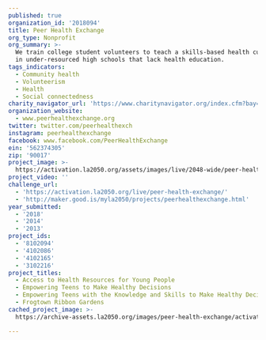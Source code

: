 ```yaml
---
published: true
organization_id: '2018094'
title: Peer Health Exchange
org_type: Nonprofit
org_summary: >-
  We train college student volunteers to teach a skills-based health curriculum
  in under-resourced high schools that lack health education.
tags_indicators:
  - Community health
  - Volunteerism
  - Health
  - Social connectedness
charity_navigator_url: 'https://www.charitynavigator.org/index.cfm?bay=search.profile&ein=562374305'
organization_website:
  - www.peerhealthexchange.org
twitter: twitter.com/peerhealthexch
instagram: peerhealthexchange
facebook: www.facebook.com/PeerHealthExchange
ein: '562374305'
zip: '90017'
project_image: >-
  https://activation.la2050.org/assets/images/live/2048-wide/peer-health-exchange.jpg
project_video: ''
challenge_url:
  - 'https://activation.la2050.org/live/peer-health-exchange/'
  - 'http://maker.good.is/myla2050/projects/peerhealthexchange.html'
year_submitted:
  - '2018'
  - '2014'
  - '2013'
project_ids:
  - '8102094'
  - '4102086'
  - '4102165'
  - '3102216'
project_titles:
  - Access to Health Resources for Young People
  - Empowering Teens to Make Healthy Decisions
  - Empowering Teens with the Knowledge and Skills to Make Healthy Decisions
  - Frogtown Ribbon Gardens
cached_project_image: >-
  https://archive-assets.la2050.org/images/peer-health-exchange/activation.la2050.org/assets/images/live/2048-wide/peer-health-exchange.jpg

---
```

